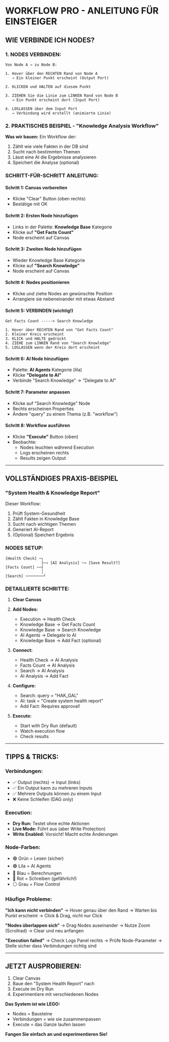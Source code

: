 # WORKFLOW PRO - ANLEITUNG FÜR EINSTEIGER

## **WIE VERBINDE ICH NODES?**

### **1. NODES VERBINDEN:**
```
Von Node A → zu Node B:

1. Hover über den RECHTEN Rand von Node A
   → Ein kleiner Punkt erscheint (Output Port)

2. KLICKEN und HALTEN auf diesem Punkt

3. ZIEHEN Sie die Linie zum LINKEN Rand von Node B
   → Ein Punkt erscheint dort (Input Port)

4. LOSLASSEN über dem Input Port
   → Verbindung wird erstellt (animierte Linie)
```

### **2. PRAKTISCHES BEISPIEL - "Knowledge Analysis Workflow"**

**Was wir bauen:** Ein Workflow der:
1. Zählt wie viele Fakten in der DB sind
2. Sucht nach bestimmten Themen
3. Lässt eine AI die Ergebnisse analysieren
4. Speichert die Analyse (optional)

### **SCHRITT-FÜR-SCHRITT ANLEITUNG:**

#### **Schritt 1: Canvas vorbereiten**
- Klicke "Clear" Button (oben rechts)
- Bestätige mit OK

#### **Schritt 2: Ersten Node hinzufügen**
- Links in der Palette: **Knowledge Base** Kategorie
- Klicke auf **"Get Facts Count"**
- Node erscheint auf Canvas

#### **Schritt 3: Zweiten Node hinzufügen**
- Wieder Knowledge Base Kategorie
- Klicke auf **"Search Knowledge"**
- Node erscheint auf Canvas

#### **Schritt 4: Nodes positionieren**
- Klicke und ziehe Nodes an gewünschte Position
- Arrangiere sie nebeneinander mit etwas Abstand

#### **Schritt 5: VERBINDEN (wichtig!)**
```
Get Facts Count -----> Search Knowledge

1. Hover über RECHTEN Rand von "Get Facts Count"
2. Kleiner Kreis erscheint
3. KLICK und HALTE gedrückt
4. ZIEHE zum LINKEN Rand von "Search Knowledge"
5. LOSLASSEN wenn der Kreis dort erscheint
```

#### **Schritt 6: AI Node hinzufügen**
- Palette: **AI Agents** Kategorie (lila)
- Klicke **"Delegate to AI"**
- Verbinde "Search Knowledge" → "Delegate to AI"

#### **Schritt 7: Parameter anpassen**
- Klicke auf "Search Knowledge" Node
- Rechts erscheinen Properties
- Ändere "query" zu einem Thema (z.B. "workflow")

#### **Schritt 8: Workflow ausführen**
- Klicke **"Execute"** Button (oben)
- Beobachte:
  - Nodes leuchten während Execution
  - Logs erscheinen rechts
  - Results zeigen Output

---

## **VOLLSTÄNDIGES PRAXIS-BEISPIEL**

### **"System Health & Knowledge Report"**

Dieser Workflow:
1. Prüft System-Gesundheit
2. Zählt Fakten in Knowledge Base
3. Sucht nach wichtigen Themen
4. Generiert AI-Report
5. (Optional) Speichert Ergebnis

### **NODES SETUP:**

```
[Health Check] ─┐
                ├─→ [AI Analysis] ─→ [Save Result?]
[Facts Count] ──┤
                │
[Search] ────────┘
```

### **DETAILLIERTE SCHRITTE:**

1. **Clear Canvas**
2. **Add Nodes:**
   - Execution → Health Check
   - Knowledge Base → Get Facts Count  
   - Knowledge Base → Search Knowledge
   - AI Agents → Delegate to AI
   - Knowledge Base → Add Fact (optional)

3. **Connect:**
   - Health Check → AI Analysis
   - Facts Count → AI Analysis
   - Search → AI Analysis
   - AI Analysis → Add Fact

4. **Configure:**
   - Search: query = "HAK_GAL"
   - AI: task = "Create system health report"
   - Add Fact: Requires approval!

5. **Execute:**
   - Start with Dry Run (default)
   - Watch execution flow
   - Check results

---

## **TIPPS & TRICKS:**

### **Verbindungen:**
- ✅ Output (rechts) → Input (links)
- ✅ Ein Output kann zu mehreren Inputs
- ✅ Mehrere Outputs können zu einem Input
- ❌ Keine Schleifen (DAG only)

### **Execution:**
- **Dry Run:** Testet ohne echte Aktionen
- **Live Mode:** Führt aus (aber Write Protection)
- **Write Enabled:** Vorsicht! Macht echte Änderungen

### **Node-Farben:**
- 🟢 Grün = Lesen (sicher)
- 🟣 Lila = AI Agents
- 🔵 Blau = Berechnungen
- 🔴 Rot = Schreiben (gefährlich!)
- ⚪ Grau = Flow Control

### **Häufige Probleme:**

**"Ich kann nicht verbinden"**
→ Hover genau über den Rand
→ Warten bis Punkt erscheint
→ Click & Drag, nicht nur Click

**"Nodes überlappen sich"**
→ Drag Nodes auseinander
→ Nutze Zoom (Scrollrad)
→ Clear und neu anfangen

**"Execution failed"**
→ Check Logs Panel rechts
→ Prüfe Node-Parameter
→ Stelle sicher dass Verbindungen richtig sind

---

## **JETZT AUSPROBIEREN:**

1. Clear Canvas
2. Baue den "System Health Report" nach
3. Execute im Dry Run
4. Experimentiere mit verschiedenen Nodes

**Das System ist wie LEGO:**
- Nodes = Bausteine
- Verbindungen = wie sie zusammenpassen
- Execute = das Ganze laufen lassen

**Fangen Sie einfach an und experimentieren Sie!**
